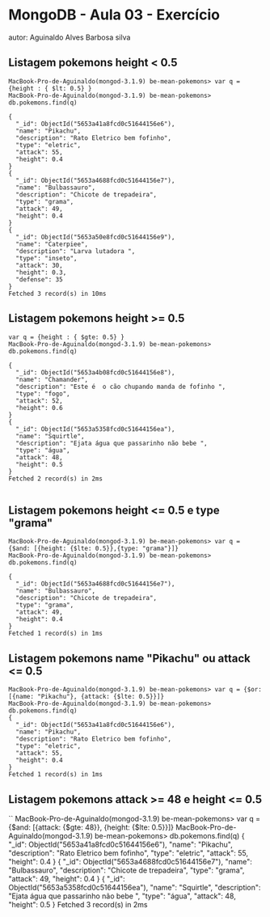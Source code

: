 # MongoDB - Aula 03 - Exercício
autor: Aguinaldo Alves Barbosa silva

## Listagem pokemons height < 0.5

```
MacBook-Pro-de-Aguinaldo(mongod-3.1.9) be-mean-pokemons> var q = {height : { $lt: 0.5} }
MacBook-Pro-de-Aguinaldo(mongod-3.1.9) be-mean-pokemons> db.pokemons.find(q)

{
  "_id": ObjectId("5653a41a8fcd0c51644156e6"),
  "name": "Pikachu",
  "description": "Rato Eletrico bem fofinho",
  "type": "eletric",
  "attack": 55,
  "height": 0.4
}
{
  "_id": ObjectId("5653a4688fcd0c51644156e7"),
  "name": "Bulbassauro",
  "description": "Chicote de trepadeira",
  "type": "grama",
  "attack": 49,
  "height": 0.4
}
{
  "_id": ObjectId("5653a50e8fcd0c51644156e9"),
  "name": "Caterpiee",
  "description": "Larva lutadora ",
  "type": "inseto",
  "attack": 30,
  "height": 0.3,
  "defense": 35
}
Fetched 3 record(s) in 10ms

```

## Listagem pokemons height >= 0.5

```
var q = {height : { $gte: 0.5} }
MacBook-Pro-de-Aguinaldo(mongod-3.1.9) be-mean-pokemons> db.pokemons.find(q)

{
  "_id": ObjectId("5653a4b08fcd0c51644156e8"),
  "name": "Chamander",
  "description": "Este é  o cão chupando manda de fofinho ",
  "type": "fogo",
  "attack": 52,
  "height": 0.6
}
{
  "_id": ObjectId("5653a5358fcd0c51644156ea"),
  "name": "Squirtle",
  "description": "Ejata água que passarinho não bebe ",
  "type": "água",
  "attack": 48,
  "height": 0.5
}
Fetched 2 record(s) in 2ms


```

## Listagem pokemons height <= 0.5 e type "grama"

```
MacBook-Pro-de-Aguinaldo(mongod-3.1.9) be-mean-pokemons> var q = {$and: [{height: {$lte: 0.5}},{type: "grama"}]}
MacBook-Pro-de-Aguinaldo(mongod-3.1.9) be-mean-pokemons> db.pokemons.find(q)

{
  "_id": ObjectId("5653a4688fcd0c51644156e7"),
  "name": "Bulbassauro",
  "description": "Chicote de trepadeira",
  "type": "grama",
  "attack": 49,
  "height": 0.4
}
Fetched 1 record(s) in 1ms

```

## Listagem pokemons name "Pikachu" ou attack <= 0.5

```
MacBook-Pro-de-Aguinaldo(mongod-3.1.9) be-mean-pokemons> var q = {$or: [{name: "Pikachu"}, {attack: {$lte: 0.5}}]}
MacBook-Pro-de-Aguinaldo(mongod-3.1.9) be-mean-pokemons> db.pokemons.find(q)
{
  "_id": ObjectId("5653a41a8fcd0c51644156e6"),
  "name": "Pikachu",
  "description": "Rato Eletrico bem fofinho",
  "type": "eletric",
  "attack": 55,
  "height": 0.4
}
Fetched 1 record(s) in 1ms

```
## Listagem pokemons attack >= 48 e height <= 0.5
``
MacBook-Pro-de-Aguinaldo(mongod-3.1.9) be-mean-pokemons> var q = {$and: [{attack: {$gte: 48}}, {height: {$lte: 0.5}}]}
MacBook-Pro-de-Aguinaldo(mongod-3.1.9) be-mean-pokemons> db.pokemons.find(q)
{
  "_id": ObjectId("5653a41a8fcd0c51644156e6"),
  "name": "Pikachu",
  "description": "Rato Eletrico bem fofinho",
  "type": "eletric",
  "attack": 55,
  "height": 0.4
}
{
  "_id": ObjectId("5653a4688fcd0c51644156e7"),
  "name": "Bulbassauro",
  "description": "Chicote de trepadeira",
  "type": "grama",
  "attack": 49,
  "height": 0.4
}
{
  "_id": ObjectId("5653a5358fcd0c51644156ea"),
  "name": "Squirtle",
  "description": "Ejata água que passarinho não bebe ",
  "type": "água",
  "attack": 48,
  "height": 0.5
}
Fetched 3 record(s) in 2ms

```